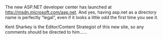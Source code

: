 The new ASP.NET developer center has launched at <http://msdn.microsoft.com/asp.net>. And yes, having asp.net as a directory name is perfectly &#8220;legal&#8221;, even if it looks a little odd the first time you see it.

Kent Sharkey is the Editor/Content Strategist of this new site, so any comments should be directed to him&#8230;&#8230;